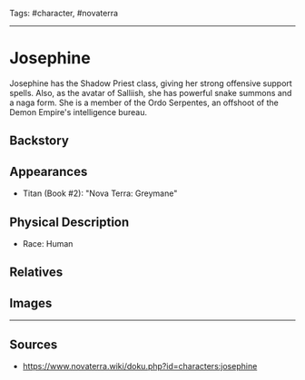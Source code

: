 Tags: #character, #novaterra

---
# Josephine

Josephine has the Shadow Priest class, giving her strong offensive support spells. Also, as the avatar of Salliish, she has powerful snake summons and a naga form. She is a member of the Ordo Serpentes, an offshoot of the Demon Empire's intelligence bureau.

## Backstory

## Appearances

- Titan (Book #2): "Nova Terra: Greymane"

## Physical Description

- Race: Human

## Relatives

## Images

---
## Sources
- https://www.novaterra.wiki/doku.php?id=characters:josephine